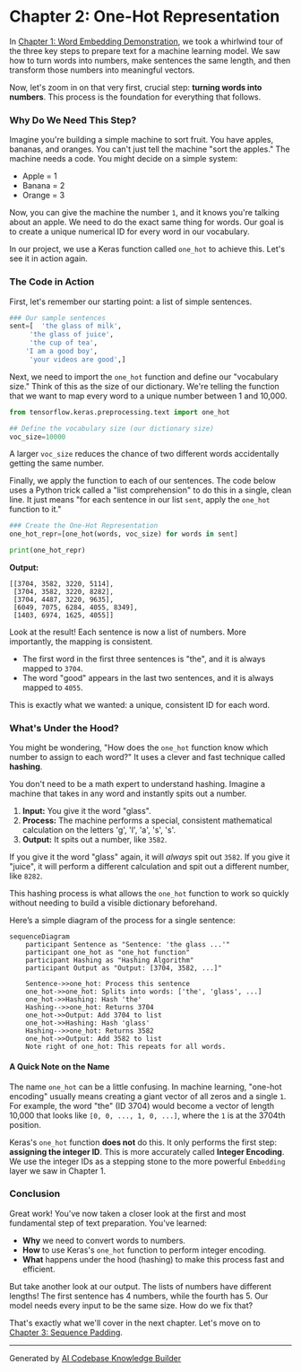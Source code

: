 # Chapter 2: One-Hot Representation

In [Chapter 1: Word Embedding Demonstration](01_wordembeddingdemonstration.md), we took a whirlwind tour of the three key steps to prepare text for a machine learning model. We saw how to turn words into numbers, make sentences the same length, and then transform those numbers into meaningful vectors.

Now, let's zoom in on that very first, crucial step: **turning words into numbers**. This process is the foundation for everything that follows.

### Why Do We Need This Step?

Imagine you're building a simple machine to sort fruit. You have apples, bananas, and oranges. You can't just tell the machine "sort the apples." The machine needs a code. You might decide on a simple system:
*   Apple = 1
*   Banana = 2
*   Orange = 3

Now, you can give the machine the number `1`, and it knows you're talking about an apple. We need to do the exact same thing for words. Our goal is to create a unique numerical ID for every word in our vocabulary.

In our project, we use a Keras function called `one_hot` to achieve this. Let's see it in action again.

### The Code in Action

First, let's remember our starting point: a list of simple sentences.

```python
### Our sample sentences
sent=[  'the glass of milk',
     'the glass of juice',
     'the cup of tea',
    'I am a good boy',
     'your videos are good',]
```
Next, we need to import the `one_hot` function and define our "vocabulary size." Think of this as the size of our dictionary. We're telling the function that we want to map every word to a unique number between 1 and 10,000.

```python
from tensorflow.keras.preprocessing.text import one_hot

## Define the vocabulary size (our dictionary size)
voc_size=10000
```
A larger `voc_size` reduces the chance of two different words accidentally getting the same number.

Finally, we apply the function to each of our sentences. The code below uses a Python trick called a "list comprehension" to do this in a single, clean line. It just means "for each sentence in our list `sent`, apply the `one_hot` function to it."

```python
### Create the One-Hot Representation
one_hot_repr=[one_hot(words, voc_size) for words in sent]

print(one_hot_repr)
```
**Output:**
```
[[3704, 3582, 3220, 5114], 
 [3704, 3582, 3220, 8282], 
 [3704, 4487, 3220, 9635], 
 [6049, 7075, 6284, 4055, 8349], 
 [1403, 6974, 1625, 4055]]
```
Look at the result! Each sentence is now a list of numbers. More importantly, the mapping is consistent.
*   The first word in the first three sentences is "the", and it is always mapped to `3704`.
*   The word "good" appears in the last two sentences, and it is always mapped to `4055`.

This is exactly what we wanted: a unique, consistent ID for each word.

### What's Under the Hood?

You might be wondering, "How does the `one_hot` function know which number to assign to each word?" It uses a clever and fast technique called **hashing**.

You don't need to be a math expert to understand hashing. Imagine a machine that takes in any word and instantly spits out a number.

1.  **Input:** You give it the word "glass".
2.  **Process:** The machine performs a special, consistent mathematical calculation on the letters 'g', 'l', 'a', 's', 's'.
3.  **Output:** It spits out a number, like `3582`.

If you give it the word "glass" again, it will *always* spit out `3582`. If you give it "juice", it will perform a different calculation and spit out a different number, like `8282`.

This hashing process is what allows the `one_hot` function to work so quickly without needing to build a visible dictionary beforehand.

Here’s a simple diagram of the process for a single sentence:

```mermaid
sequenceDiagram
    participant Sentence as "Sentence: 'the glass ...'"
    participant one_hot as "one_hot function"
    participant Hashing as "Hashing Algorithm"
    participant Output as "Output: [3704, 3582, ...]"

    Sentence->>one_hot: Process this sentence
    one_hot->>one_hot: Splits into words: ['the', 'glass', ...]
    one_hot->>Hashing: Hash 'the'
    Hashing-->>one_hot: Returns 3704
    one_hot->>Output: Add 3704 to list
    one_hot->>Hashing: Hash 'glass'
    Hashing-->>one_hot: Returns 3582
    one_hot->>Output: Add 3582 to list
    Note right of one_hot: This repeats for all words.
```

#### A Quick Note on the Name

The name `one_hot` can be a little confusing. In machine learning, "one-hot encoding" usually means creating a giant vector of all zeros and a single `1`. For example, the word "the" (ID 3704) would become a vector of length 10,000 that looks like `[0, 0, ..., 1, 0, ...]`, where the `1` is at the 3704th position.

Keras's `one_hot` function **does not** do this. It only performs the first step: **assigning the integer ID**. This is more accurately called **Integer Encoding**. We use the integer IDs as a stepping stone to the more powerful `Embedding` layer we saw in Chapter 1.

### Conclusion

Great work! You've now taken a closer look at the first and most fundamental step of text preparation. You've learned:
*   **Why** we need to convert words to numbers.
*   **How** to use Keras's `one_hot` function to perform integer encoding.
*   **What** happens under the hood (hashing) to make this process fast and efficient.

But take another look at our output. The lists of numbers have different lengths! The first sentence has 4 numbers, while the fourth has 5. Our model needs every input to be the same size. How do we fix that?

That's exactly what we'll cover in the next chapter. Let's move on to [Chapter 3: Sequence Padding](03_sequencepadding.md).

---

Generated by [AI Codebase Knowledge Builder](https://github.com/The-Pocket/Tutorial-Codebase-Knowledge)